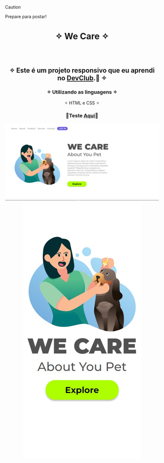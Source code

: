  > [!CAUTION]
 > Prepare para postar!

<div align="center">
  
# ✧ We Care ✧
<br> <br>

## ✧ Este é um projeto responsivo que eu aprendi no <a href="https://rodolfomori.com.br/devclub/" target="_blank">DevClub</a>.🚀 ✧

### ✧ Utilizando as linguagens ✧
✧ HTML e CSS ✧
### <p>👾Teste <a href="https://deyvissonrobert.github.io/Projeto-2-We-Care/" target="_blank">Aqui</a>👾</p>

<div align="center" display="inline-block">
<img  alt="imagem do projeto no desktop" src="https://github.com/DeyvissonRobert/Projeto-2-We-Care/blob/main/assets/Desktop%20We%20Care.jpg">
<img alt="imagem do projeto no mobile" src="https://github.com/DeyvissonRobert/Projeto-2-We-Care/blob/main/assets/Mobile%20We%20Care.jpg">
</div>
